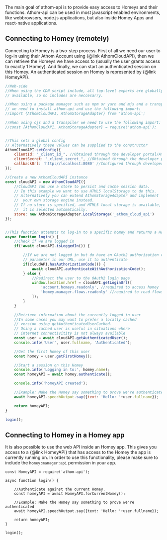 The main goal of athom-api is to provide easy access to Homeys and their functions. Athom-api can be used in most javascript enabled environments, like webbrowsers, node.js applications, but also inside Homey Apps and react-native applications.

## Connecting to Homey (remotely)
Connecting to Homey is a two-step process. First of all we need our user to log-in using their Athom Account using {@link AthomCloudAPI}, then we can retrieve the Homeys we have access to (usually the user grants access to exactly 1 Homey). And finally, we can start an authenticated session on this Homey. An authenticated session on Homey is represented by {@link HomeyAPI}.

```js
//Web-side
//When using the CDN script include, all top-level exports are globally 
// available, so no includes are neccesarry.

//When using a package manager such as npm or yarn and mjs and a transpiler,
// we need to install athom-api and use the following import:
//import {AthomCloudAPI, AthomStorageAdapter} from 'athom-api';

//When using cjs and a transpiler we need to use the following import:
//const {AthomCloudAPI, AthomStorageAdapter} = require('athom-api');


//This sets a global config 
// Alternatively these values can be supplied to the constructor 
AthomCloudAPI.setConfig({
    clientId: "_client_id_", //Obtained through the developer portal/Athom
    clientSecret: "_client_secret_", //Obtained through the developer portal/Athom
    callbackUrl: 'http://localhost:8080' //Configured through developer portal
});

//Create a new AthomCloudAPI instance
const cloudAPI = new AthomCloudAPI({
    //CloudAPI can use a store to persist and cache session data.
    // In this example we want to use HTML5 localStorage to do this.
    // Alternatively you can extend AthomStorageAdapter and implement
    //  your own storage engine instead.
    // If no store is specified, and HTML5 local storage is available, 
    //  it is selected automatically.
    store: new AthomStorageAdapter.LocalStorage('_athom_cloud_api')
});


//This function attempts to log-in to a specific homey and returns a HomeyAPI
async function login() {
    //Check if we are logged in
    if(!await cloudAPI.isLoggedIn()) {

        //If we are not logged in but do have an OAuth2 authorization code 
        // parameter in our URL, use it to authenticate
        if(cloudAPI.hasAuthorizationCode()) {
            await cloudAPI.authenticateWithAuthorizationCode();
        } else {
            //Redirect the user to the OAuth2 login page
            window.location.href = cloudAPI.getLoginUrl([
                'account.homeys.readonly', //required to access homey
                'homey.manager.flows.readonly' //required to read flows
            ]);
        }
    }

    //Retrieve information about the currently logged in user
    //In some cases you may want to prefer a locally cached 
    // version using getAuthenticatedUserCached. 
    // Using a cached user is useful in situations where 
    // internet connectivitity is not always available
    const user = await cloudAPI.getAuthenticatedUser();
    console.info('User', user.fullname, 'Authenticated');

    //Get the first homey of this user
    const homey = user.getFirstHomey();

    //Start a session on this Homey
    console.info('Logging in to:', homey.name);
    const homeyAPI = await homey.authenticate();

    console.info('homeyAPI created');

    //Example: Make the Homey say something to prove we're authenticated
    await homeyAPI.speechOutput.say({text: 'Hello: '+user.fullname});

    return homeyAPI;
}

login();
```

## Connecting to Homey in a Homey app
It is also possible to use the web API inside an Homey app. This gives you access to a {@link HomeyAPI} that has access to the Homey the app is currently running on. In order to use this functionality, please make sure to include the `homey:manager:api` permission in your app.

```
const HomeyAPI = require('athom-api');

async function login() {

    //Authenticate against the current Homey.
    const homeyAPI = await HomeyAPI.forCurrentHomey();

    //Example: Make the Homey say something to prove we're authenticated
    await homeyAPI.speechOutput.say({text: 'Hello: '+user.fullname});

    return homeyAPI;
}

login();

```